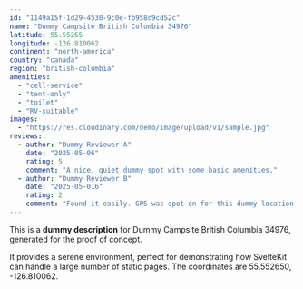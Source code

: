 ```yaml
---
id: "1149a15f-1d29-4530-9c0e-fb958c9cd52c"
name: "Dummy Campsite British Columbia 34976"
latitude: 55.55265
longitude: -126.810062
continent: "north-america"
country: "canada"
region: "british-columbia"
amenities:
  - "cell-service"
  - "tent-only"
  - "toilet"
  - "RV-suitable"
images:
  - "https://res.cloudinary.com/demo/image/upload/v1/sample.jpg"
reviews:
  - author: "Dummy Reviewer A"
    date: "2025-05-06"
    rating: 5
    comment: "A nice, quiet dummy spot with some basic amenities."
  - author: "Dummy Reviewer B"
    date: "2025-05-016"
    rating: 2
    comment: "Found it easily. GPS was spot on for this dummy location."
---
```


This is a **dummy description** for Dummy Campsite British Columbia 34976, generated for the proof of concept.

It provides a serene environment, perfect for demonstrating how SvelteKit can handle a large number of static pages. The coordinates are 55.552650, -126.810062.
